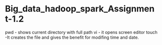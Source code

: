 # Big_data_hadoop_spark_Assignment-1.2
pwd - shows current directory with full path
vi  - it opens screen editor
touch -It creates the file and gives the benefit for modifing time and date.
